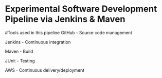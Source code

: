 # Experimental Software Development Pipeline via Jenkins & Maven

#Tools used in this pipeline
GitHub - Source code management

Jenkins - Continuous integration

Maven - Build

JUnit - Testing

AWS - Continuous delivery/deployment
